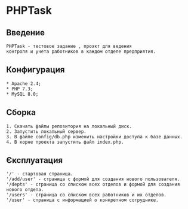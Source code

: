 # PHPTask

## Введение
    PHPTask - тестовое задание , проэкт для ведения
    контроля и учета работников в каждом отделе предприятия.
## Конфигурация
    * Apache 2.4;
    * PHP 7.3;
    * MySQL 8.0;
## Сборка
    1. Скачать файлы репозитория на локальный диск.
    2. Запустить локальный сервер.
    3. В файле config/db.php изменить настройки доступа к базе данных.
    4. В корне проекта запустить файл index.php.
## Єксплуатация
    '/' - стартовая страница.
    '/add/user' - страница с формой для создания нового пользователя.
    '/depts' - страница со списком всех отделов и формой для создания нового отдела.
    '/users' - страница со списком всех работников и их отделов.
    '/user' - страница с информацией о конкретном сотруднике.
    

